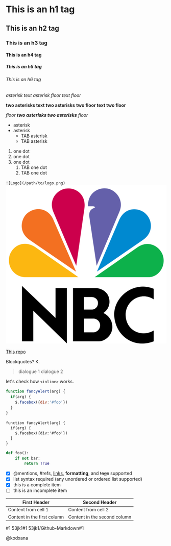 # This is an h1 tag
## This is an h2 tag
### This is an h3 tag
#### This is an h4 tag
##### This is an h5 tag
###### This is an h6 tag

*asterisk text asterisk*
_floor text floor_

**two asterisks text two asterisks**
__two floor text two floor__

_floor **two asterisks two asterisks** floor_

* asterisk
* asterisk
  * TAB asterisk
  * TAB asterisk
  
1. one dot
1. one dot
1. one dot
   1. TAB one dot
   1. TAB one dot

`![Logo](/path/to/logo.png)`
![Logo](/logo.png)

[This repo](https://github.com/53jk1/Github-Markdown)

Blockquotes? K.
> dialogue 1
> dialogue 2

let's check how
`<inline>` works.

```javascript
function fancyAlert(arg) {
  if(arg) {
    $.facebox({div:'#foo'})
  }
}
```

    function fancyAlert(arg) {
      if(arg) {
        $.facebox({div:'#foo'})
      }
    }
    
```python
def foo():
    if not bar:
        return True
```

- [x] @mentions, #refs, [links](), **formatting**, and <del>tags</del> supported
- [x] list syntax required (any unordered or ordered list supported)
- [x] this is a complete item
- [ ] this is an incomplete item

First Header | Second Header
------------ | -------------
Content from cell 1 | Content from cell 2
Content in the first column | Content in the second column

#1
53jk1#1
53jk1/Github-Markdown#1

@kodxana
